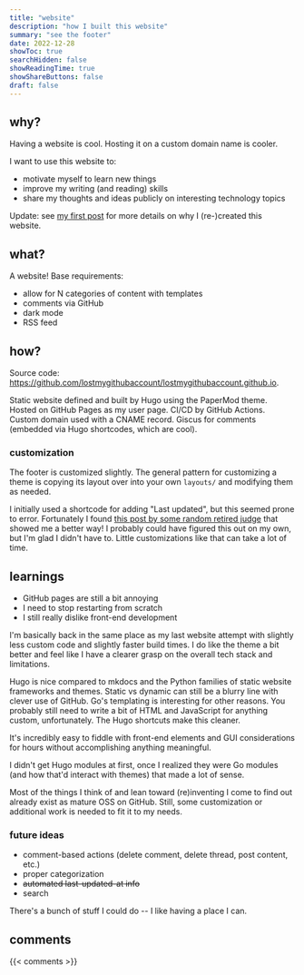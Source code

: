 ```yaml
---
title: "website"
description: "how I built this website"
summary: "see the footer"
date: 2022-12-28
showToc: true
searchHidden: false
showReadingTime: true
showShareButtons: false
draft: false
---
```


## why?

Having a website is cool. Hosting it on a custom domain name is cooler.

I want to use this website to:

- motivate myself to learn new things
- improve my writing (and reading) skills
- share my thoughts and ideas publicly on interesting technology topics

Update: see [my first post](/post/im-a-blogger-now) for more details on why I (re-)created this website.

## what?

A website! Base requirements:

- allow for N categories of content with templates
- comments via GitHub
- dark mode
- RSS feed

## how?
    
Source code: https://github.com/lostmygithubaccount/lostmygithubaccount.github.io.

Static website defined and built by Hugo using the PaperMod theme. Hosted on GitHub Pages as my user page. CI/CD by GitHub Actions. Custom domain used with a CNAME record. Giscus for comments (embedded via Hugo shortcodes, which are cool).

### customization

The footer is customized slightly. The general pattern for customizing a theme is copying its layout over into your own `layouts/` and modifying them as needed.

I initially used a shortcode for adding "Last updated", but this seemed prone to error. Fortunately I found [this post by some random retired judge](https://www.jacksonlucky.net/posts/use-lastmod-with-papermod/) that showed me a better way! I probably could have figured this out on my own, but I'm glad I didn't have to. Little customizations like that can take a lot of time.

## learnings

- GitHub pages are still a bit annoying
- I need to stop restarting from scratch
- I still really dislike front-end development

I'm basically back in the same place as my last website attempt with slightly less custom code and slightly faster build times. I do like the theme a bit better and feel like I have a clearer grasp on the overall tech stack and limitations. 

Hugo is nice compared to mkdocs and the Python families of static website frameworks and themes. Static vs dynamic can still be a blurry line with clever use of GitHub. Go's templating is interesting for other reasons. You probably still need to write a bit of HTML and JavaScript for anything custom, unfortunately. The Hugo shortcuts make this cleaner.

It's incredibly easy to fiddle with front-end elements and GUI considerations for hours without accomplishing anything meaningful.

I didn't get Hugo modules at first, once I realized they were Go modules (and how that'd interact with themes) that made a lot of sense.

Most of the things I think of and lean toward (re)inventing I come to find out already exist as mature OSS on GitHub. Still, some customization or additional work is needed to fit it to my needs.

### future ideas

- comment-based actions (delete comment, delete thread, post content, etc.)
- proper categorization
- ~~automated last-updated-at info~~
- search

There's a bunch of stuff I could do -- I like having a place I can.

## comments

{{< comments >}}
